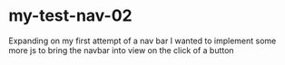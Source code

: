 # my-test-nav-02
 
Expanding on my first attempt of a nav bar I wanted to implement some more js to bring the navbar into view on the click of a button
